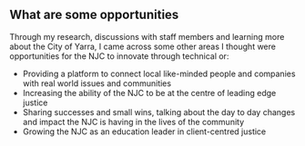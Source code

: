 ## What are some opportunities
Through my research, discussions with staff members and learning more about the City of Yarra, I came across some other areas I thought were opportunities for the NJC to innovate through technical or:

* Providing a platform to connect local like-minded people and companies with real world issues and communities
* Increasing the ability of the NJC to be at the centre of leading edge justice
* Sharing successes and small wins, talking about the day to day changes and impact the NJC is having in the lives of the community
* Growing the NJC as an education leader in client-centred justice
